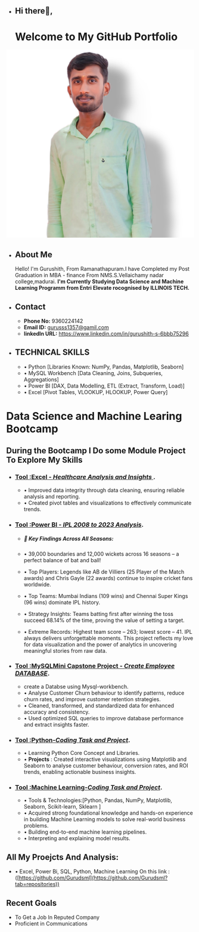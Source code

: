 - ## Hi there👋, 
  # Welcome to My GitHub Portfolio
 ![Gurushith](https://github.com/Gurudsml/Gurudsml/blob/main/Gurus.jpg)
- ## About Me
  Hello! I'm Gurushith, From Ramanathapuram.I have Completed my Post Graduation in MBA - finance From NMS.S.Vellaichamy nadar college,madurai.
 **I'm Currently Studying Data Science and Machine Learning Programm from Entri Elevate rocognised by ILLINOIS TECH.** 
- ## Contact
  - **Phone No:** 9360224142
  - **Email ID:** gurusss1357@gamil.com
  - **linkedIn URL:** https://www.linkedin.com/in/gurushith-s-6bbb75296
- ## TECHNICAL SKILLS
   - •	Python [Libraries Known: NumPy, Pandas, Matplotlib, Seaborn]
   - •	MySQL Workbench [Data Cleaning, Joins, Subqueries, Aggregations]
   - •	Power BI [DAX, Data Modelling, ETL (Extract, Transform, Load)]
   - •	Excel [Pivot Tables, VLOOKUP, HLOOKUP, Power Query]

# Data Science and Machine Learing Bootcamp
 ## During the Bootcamp I Do some Module Project To Explore My Skills
- ### [Tool :**Excel** - *Healthcare Analysis and Insights* ](https://github.com/Gurudsml/Excel-Healthcae-Insights).
     - •	Improved data integrity through data cleaning, ensuring reliable analysis and reporting.
     - •	Created pivot tables and visualizations to effectively communicate trends.
 
- ### [Tool :**Power BI** - *IPL 2008 to 2023 Analysis*](https://github.com/Gurudsml/Power-BI---Projects/blob/main/Gurushith%20Cricket%20DB..pbix).
     - ##### 🎯 Key Findings Across All Seasons:

     - • 39,000 boundaries and 12,000 wickets across 16 seasons – a perfect balance of bat and ball!
     - • Top Players: Legends like AB de Villiers (25 Player of the Match awards) and Chris Gayle (22 awards) continue to inspire cricket fans worldwide.
     - • Top Teams: Mumbai Indians (109 wins) and Chennai Super Kings (96 wins) dominate IPL history.
     - • Strategy Insights: Teams batting first after winning the toss succeed 68.14% of the time, proving the value of setting a target.
     - • Extreme Records: Highest team score – 263; lowest score – 41. IPL always delivers unforgettable moments.
This project reflects my love for data visualization and the power of analytics in uncovering meaningful stories from raw data.

- ### [Tool :**MySQL**Mini Capstone Project - *Create Employee DATABASE*](https://github.com/Gurudsml/MySQL---Projects/blob/main/E-Commerce%20Customer%20Churn%20Analysis.sql).
   - create a Databse using Mysql-workbench.
   - •	Analyse Customer Churn behaviour to identify patterns, reduce churn rates, and improve customer retention strategies.
   - •	Cleaned, transformed, and standardized data for enhanced accuracy and consistency.
   - •	Used optimized SQL queries to improve database performance and extract insights faster.

- ### [Tool :**Python**-*Coding Task and Project*](https://github.com/Gurudsml/Python-Coding-And-Projects).
   - •  Learning Python Core Concept and Libraries. 
   - •  **Projects** : Created interactive visualizations using Matplotlib and Seaborn to analyse customer behaviour, conversion rates, and ROI trends, enabling actionable business insights.
     
- ### [Tool :**Machine Learning**-*Coding Task and Project*](https://github.com/Gurudsml/Machine-Learning).
  - • Tools & Technologies:[Python, Pandas, NumPy, Matplotlib, Seaborn, Scikit-learn, Sklearn ]
  - • Acquired strong foundational knowledge and hands-on experience in building Machine Learning models to solve real-world business problems.
  - • Building end-to-end machine learning pipelines.
  - • Interpreting and explaining model results.

 ## All My Proejcts And Analysis:
  - • Excel, Power Bi, SQL, Python, Machine Learning On this link : ([https://github.com/Gurudsml](https://github.com/Gurudsml?tab=repositories))
 
 ## Recent Goals
  - To Get a Job In Reputed Company
  - Proficient in Communications
     

<!---
Gurudsml/Gurudsml is a ✨ special ✨ repository because its `README.md` (this file) appears on your GitHub profile.
You can click the Preview link to take a look at your changes.
--->
